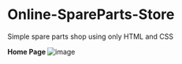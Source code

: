 # Online-SpareParts-Store
Simple spare parts shop using only HTML and CSS 

<b>Home Page </b>
![image](https://github.com/OsandaLakshitha/Online-SpareParts-Store/assets/76400536/f4ed85c3-fab1-42fb-95bc-aeba459f7bdf)

